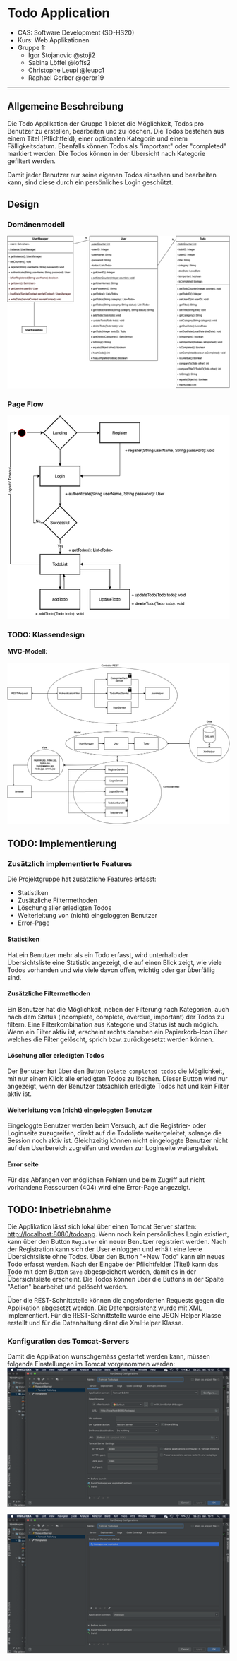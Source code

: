 # Todo Application

* CAS: Software Development (SD-HS20)
* Kurs: Web Applikationen
* Gruppe 1:
    * Igor Stojanovic @stoji2
    * Sabina Löffel @loffs2
    * Christophe Leupi @leupc1
    * Raphael Gerber @gerbr19

***

## Allgemeine Beschreibung

Die Todo Applikation der Gruppe 1 bietet die Möglichkeit, Todos pro Benutzer zu erstellen, bearbeiten und zu löschen. Die 
Todos bestehen aus einem Titel (Pflichtfeld), einer optionalen Kategorie und einem Fälligkeitsdatum. Ebenfalls können 
Todos als "important" oder "completed" markiert werden. Die Todos können in der Übersicht nach Kategorie gefiltert 
werden.

Damit jeder Benutzer nur seine eigenen Todos einsehen und bearbeiten kann, sind diese durch ein persönliches Login 
geschützt.

## Design

### Domänenmodell
![Domain Model](docs/DomainModel.png)

### Page Flow
![Page Flow](docs/PageFlow.png)

### TODO: Klassendesign

#### MVC-Modell: 
![Page Flow](docs/mvc.png)


## TODO: Implementierung

### Zusätzlich implementierte Features

Die Projektgruppe hat zusätzliche Features erfasst:

* Statistiken
* Zusätzliche Filtermethoden
* Löschung aller erledigten Todos
* Weiterleitung von (nicht) eingeloggten Benutzer
* Error-Page


#### Statistiken
Hat ein Benutzer mehr als ein Todo erfasst, wird unterhalb der Übersichtsliste eine Statistik angezeigt, 
die auf einen Blick zeigt, wie viele Todos vorhanden und wie viele davon offen, wichtig oder gar überfällig sind.


#### Zusätzliche Filtermethoden
Ein Benutzer hat die Möglichkeit, neben der Filterung nach Kategorien, auch nach dem Status (incomplete, complete, 
overdue, important) der Todos zu filtern. Eine Filterkombination aus Kategorie und Status ist auch möglich. Wenn
ein Filter aktiv ist, erscheint rechts daneben ein Papierkorb-Icon über welches die Filter gelöscht, sprich
bzw. zurückgesetzt werden können.


#### Löschung aller erledigten Todos
Der Benutzer hat über den Button `Delete completed todos` die Möglichkeit, mit nur einem Klick alle erledigten 
Todos zu löschen. Dieser Button wird nur angezeigt, wenn der Benutzer tatsächlich erledigte Todos hat und kein
Filter aktiv ist.


#### Weiterleitung von (nicht) eingeloggten Benutzer
Eingeloggte Benutzer werden beim Versuch, auf die Registrier- oder Loginseite zuzugreifen, direkt auf die Todoliste 
weitergeleitet, solange die Session noch aktiv ist.
Gleichzeitig können nicht eingeloggte Benutzer nicht auf den Userbereich zugreifen und werden zur Loginseite 
weitergeleitet.


#### Error seite
Für das Abfangen von möglichen Fehlern und beim Zugriff auf nicht vorhandene Ressourcen (404) wird eine Error-Page 
angezeigt.


## TODO: Inbetriebnahme
Die Applikation lässt sich lokal über einen Tomcat Server starten: [http://localhost:8080/todoapp](http://localhost:8080/todoapp).
Wenn noch kein persönliches Login existiert, kann über den Button `Register` ein neuer Benutzer registriert werden.
Nach der Registration kann sich der User einloggen und erhält eine leere Übersichtsliste ohne Todos. Über den Button 
"+New Todo" kann ein neues Todo erfasst werden.
Nach der Eingabe der Pflichtfelder (Titel) kann das Todo mit dem Button `Save` abgespeichert werden, damit es in der 
Übersichtsliste erscheint. Die Todos können über die Buttons in der Spalte "Action" bearbeitet und gelöscht werden.

Über die REST-Schnittstelle können die angeforderten Requests gegen die Applikation abgesetzt werden. Die 
Datenpersistenz wurde mit XML implementiert. Für die REST-Schnittstelle wurde eine JSON Helper Klasse erstellt 
und für die Datenhaltung dient die XmlHelper Klasse.

### Konfiguration des Tomcat-Servers
Damit die Applikation wunschgemäss gestartet werden kann, müssen folgende Einstellungen im Tomcat vorgenommen werden:
![Tomcat Overivew](docs/Tomcat%20overview.png)

![Tomcat Overivew](docs/Tomcat%20deployment.png)
